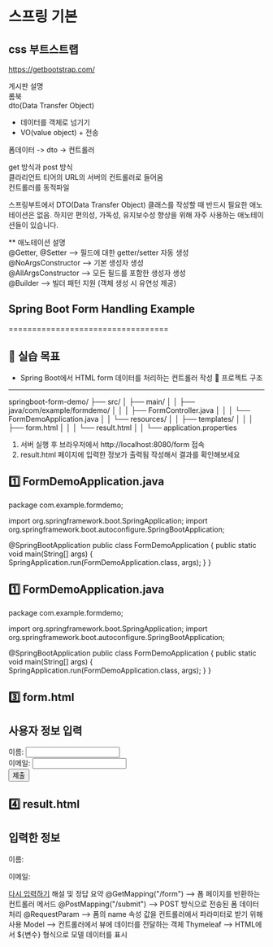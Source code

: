 # 스프링 기본 

## css 부트스트랩
https://getbootstrap.com/

게시판 설명   
롬북   
dto(Data Transfer Object)    
- 데이터를 객체로 넘기기   
- VO(value object) + 전송   
   
폼데이터 -> dto -> 컨트롤러    
   
get 방식과 post 방식   
클라리언트 티어의 URL의 서버의 컨트롤러로 들어옴   
컨트롤러를 동적파일   
   
   
스프링부트에서 DTO(Data Transfer Object) 클래스를 작성할 때 반드시 필요한 애노테이션은  없음.
하지만 편의성, 가독성, 유지보수성 향상을 위해 자주 사용하는 애노테이션들이 있습니다.   

** 애노테이션 설명   
@Getter, @Setter	 --> 필드에 대한 getter/setter 자동 생성   
@NoArgsConstructor --> 기본 생성자 생성   
@AllArgsConstructor --> 모든 필드를 포함한 생성자 생성   
@Builder --> 빌더 패턴 지원 (객체 생성 시 유연성 제공)   



## Spring Boot Form Handling Example
==================================

🧪 실습 목표
-------------
- Spring Boot에서 HTML form 데이터를 처리하는 컨트롤러 작성
📁 프로젝트 구조
----------------
springboot-form-demo/
├── src/
│   ├── main/
│   │   ├── java/com/example/formdemo/
│   │   │   ├── FormController.java
│   │   │   └── FormDemoApplication.java
│   │   └── resources/
│   │       ├── templates/
│   │       │   ├── form.html
│   │       │   └── result.html
│   │       └── application.properties

1. 서버 실행 후 브라우저에서 http://localhost:8080/form 접속  
2. result.html 페이지에 입력한 정보가 출력됨
작성해서 결과를 확인해보세요

1️⃣ FormDemoApplication.java
----------------------------
package com.example.formdemo;

import org.springframework.boot.SpringApplication;
import org.springframework.boot.autoconfigure.SpringBootApplication;

@SpringBootApplication
public class FormDemoApplication {
    public static void main(String[] args) {
        SpringApplication.run(FormDemoApplication.class, args);
    }
}

1️⃣ FormDemoApplication.java
----------------------------
package com.example.formdemo;

import org.springframework.boot.SpringApplication;
import org.springframework.boot.autoconfigure.SpringBootApplication;

@SpringBootApplication
public class FormDemoApplication {
    public static void main(String[] args) {
        SpringApplication.run(FormDemoApplication.class, args);
    }
}

3️⃣ form.html
-------------
<!DOCTYPE html>
<html xmlns:th="http://www.thymeleaf.org">
<head>
    <title>Form Example</title>
</head>
<body>
    <h2>사용자 정보 입력</h2>
    <form action="/submit" method="post">
        이름: <input type="text" name="name" /><br/>
        이메일: <input type="email" name="email" /><br/>
        <button type="submit">제출</button>
    </form>
</body>
</html>

4️⃣ result.html
----------------
<!DOCTYPE html>
<html xmlns:th="http://www.thymeleaf.org">
<head>
    <title>결과</title>
</head>
<body>
    <h2>입력한 정보</h2>
    <p>이름: <span th:text="${name}"></span></p>
    <p>이메일: <span th:text="${email}"></span></p>
    <a href="/form">다시 입력하기</a>
</body>
</html>
해설 및 정답 요약
 @GetMapping("/form") --> 폼 페이지를 반환하는 컨트롤러 메서드 
 @PostMapping("/submit") --> POST 방식으로 전송된 폼 데이터 처리 
 @RequestParam  -->  폼의 name 속성 값을 컨트롤러에서 파라미터로 받기 위해 사용 
 Model  -->  컨트롤러에서 뷰에 데이터를 전달하는 객체 
 Thymeleaf  -->  HTML에서 ${변수} 형식으로 모델 데이터를 표시
